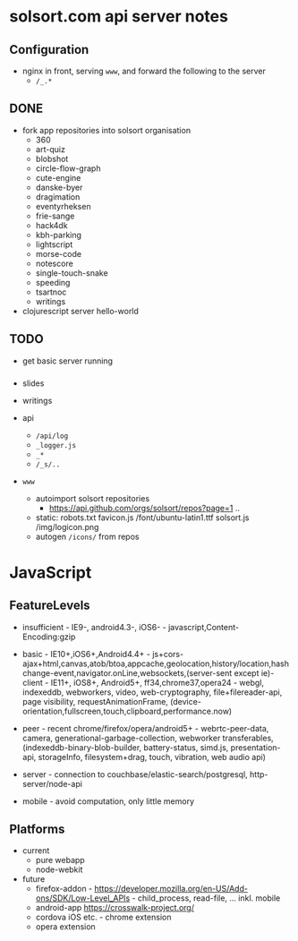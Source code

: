 # solsort.com api server notes
## Configuration
- nginx in front, serving `www`, and forward the following to the server
  - `/_.*`

## DONE

- fork app repositories into solsort organisation
  - 360
  - art-quiz
  - blobshot
  - circle-flow-graph
  - cute-engine
  - danske-byer
  - dragimation
  - eventyrheksen
  - frie-sange
  - hack4dk
  - kbh-parking
  - lightscript
  - morse-code
  - notescore
  - single-touch-snake
  - speeding
  - tsartnoc
  - writings
- clojurescript server hello-world


## TODO

- get basic server running

###

- slides
- writings

- api
  - `/api/log`
  - `_logger.js`
  - `_*`
  - `/_s/..`

- `www`
  - autoimport solsort repositories
    - https://api.github.com/orgs/solsort/repos?page=1 ..
  - static: robots.txt favicon.js /font/ubuntu-latin1.ttf solsort.js /img/logicon.png
  - autogen `/icons/` from repos

# JavaScript
## FeatureLevels

- insufficient - IE9-, android4.3-, iOS6- - javascript,Content-Encoding:gzip
- basic - IE10+,iOS6+,Android4.4+ - js+cors-ajax+html,canvas,atob/btoa,appcache,geolocation,history/location,hashchange-event,navigator.onLine,websockets,(server-sent except ie)- client - IE11+, iOS8+, Android5+, ff34,chrome37,opera24 - webgl, indexeddb, webworkers, video, web-cryptography, file+filereader-api, page visibility, requestAnimationFrame, (device-orientation,fullscreen,touch,clipboard,performance.now)
- peer - recent chrome/firefox/opera/android5+ - webrtc-peer-data, camera, generational-garbage-collection, webworker transferables, (indexeddb-binary-blob-builder, battery-status, simd.js, presentation-api, storageInfo, filesystem+drag, touch, vibration, web audio api)
- server - connection to couchbase/elastic-search/postgresql, http-server/node-api

- mobile - avoid computation, only little memory

## Platforms

- current
  - pure webapp
  - node-webkit
- future
  - firefox-addon - https://developer.mozilla.org/en-US/Add-ons/SDK/Low-Level_APIs - child_process, read-file, ... inkl. mobile
  - android-app https://crosswalk-project.org/
  - cordova iOS etc.  - chrome extension
  - opera extension

